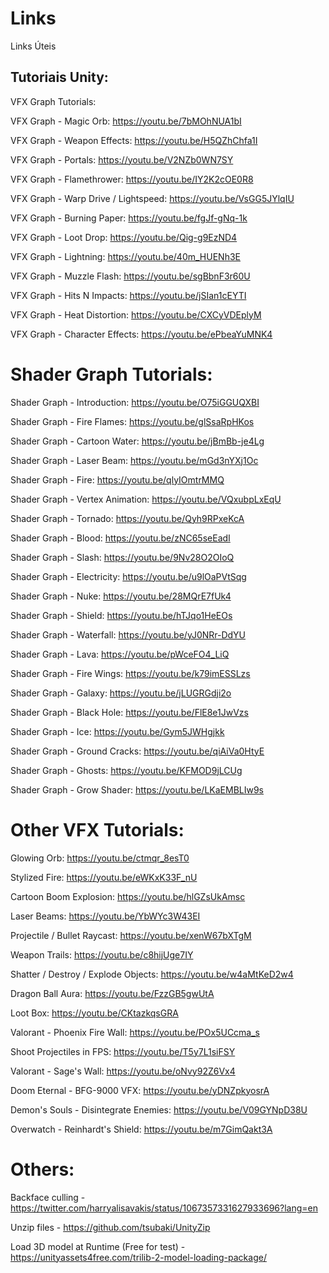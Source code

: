 # Links
Links Úteis

## Tutoriais Unity: 

VFX Graph Tutorials:

VFX Graph - Magic Orb: https://youtu.be/7bMOhNUA1bI

VFX Graph - Weapon Effects: https://youtu.be/H5QZhChfa1I

VFX Graph - Portals: https://youtu.be/V2NZb0WN7SY

VFX Graph - Flamethrower: https://youtu.be/IY2K2cOE0R8

VFX Graph - Warp Drive / Lightspeed: https://youtu.be/VsGG5JYlqIU

VFX Graph - Burning Paper: https://youtu.be/fgJf-gNq-1k

VFX Graph - Loot Drop: https://youtu.be/Qig-g9EzND4

VFX Graph - Lightning: https://youtu.be/40m_HUENh3E

VFX Graph - Muzzle Flash: https://youtu.be/sgBbnF3r60U

VFX Graph - Hits N Impacts: https://youtu.be/jSIan1cEYTI

VFX Graph - Heat Distortion: https://youtu.be/CXCyVDEplyM

VFX Graph - Character Effects: https://youtu.be/ePbeaYuMNK4




# Shader Graph Tutorials:

Shader Graph - Introduction: https://youtu.be/O75iGGUQXBI

Shader Graph - Fire Flames: https://youtu.be/glSsaRpHKos

Shader Graph - Cartoon Water: https://youtu.be/jBmBb-je4Lg

Shader Graph - Laser Beam: https://youtu.be/mGd3nYXj1Oc

Shader Graph - Fire: https://youtu.be/qlyIOmtrMMQ

Shader Graph - Vertex Animation: https://youtu.be/VQxubpLxEqU

Shader Graph - Tornado: https://youtu.be/Qyh9RPxeKcA

Shader Graph - Blood: https://youtu.be/zNC65seEadI

Shader Graph - Slash: https://youtu.be/9Nv28O2OIoQ

Shader Graph - Electricity: https://youtu.be/u9lOaPVtSqg

Shader Graph - Nuke: https://youtu.be/28MQrE7fUk4

Shader Graph - Shield: https://youtu.be/hTJqo1HeEOs

Shader Graph - Waterfall: https://youtu.be/yJ0NRr-DdYU

Shader Graph - Lava: https://youtu.be/pWceFO4_LiQ

Shader Graph - Fire Wings: https://youtu.be/k79imESSLzs

Shader Graph - Galaxy: https://youtu.be/jLUGRGdji2o

Shader Graph - Black Hole: https://youtu.be/FlE8e1JwVzs

Shader Graph - Ice: https://youtu.be/Gym5JWHgjkk

Shader Graph - Ground Cracks: https://youtu.be/qiAiVa0HtyE

Shader Graph - Ghosts: https://youtu.be/KFMOD9jLCUg

Shader Graph - Grow Shader: https://youtu.be/LKaEMBLIw9s



# Other VFX Tutorials:

Glowing Orb: https://youtu.be/ctmqr_8esT0

Stylized Fire: https://youtu.be/eWKxK33F_nU

Cartoon Boom Explosion: https://youtu.be/hlGZsUkAmsc

Laser Beams: https://youtu.be/YbWYc3W43EI

Projectile / Bullet Raycast: https://youtu.be/xenW67bXTgM

Weapon Trails: https://youtu.be/c8hijUge7IY

Shatter / Destroy / Explode Objects: https://youtu.be/w4aMtKeD2w4

Dragon Ball Aura: https://youtu.be/FzzGB5gwUtA

Loot Box: https://youtu.be/CKtazkqsGRA

Valorant - Phoenix Fire Wall: https://youtu.be/POx5UCcma_s

Shoot Projectiles in FPS: https://youtu.be/T5y7L1siFSY

Valorant - Sage's Wall: https://youtu.be/oNvy92Z6Vx4

Doom Eternal - BFG-9000 VFX: https://youtu.be/yDNZpkyosrA

Demon's Souls - Disintegrate Enemies: https://youtu.be/V09GYNpD38U

Overwatch - Reinhardt's Shield: https://youtu.be/m7GimQakt3A

# Others:

Backface culling - https://twitter.com/harryalisavakis/status/1067357331627933696?lang=en

Unzip files - https://github.com/tsubaki/UnityZip

Load 3D model at Runtime (Free for test) - https://unityassets4free.com/trilib-2-model-loading-package/
